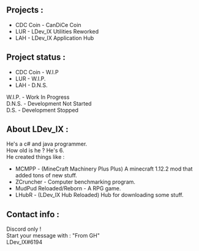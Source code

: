 ## Projects : <br>
- CDC Coin - CanDiCe Coin <br>
- LUR - LDev_IX Utilities Reworked <br>
- LAH - LDev_IX Application Hub <br>

## Project status : <br>
- CDC Coin - W.I.P <br>
- LUR - W.I.P. <br>
- LAH - D.N.S. <br>

W.I.P. - Work In Progress <br>
D.N.S. - Development Not Started <br>
D.S. - Development Stopped <br>

## About LDev_IX : <br>
He's a c# and java programmer. <br>
How old is he ? He's 6. <br>
He created things like : <br>
- MCMPP - (MineCraft Machinery Plus Plus) A minecraft 1.12.2 mod that added tons of new stuff. <br>
- ZCruncher - Computer benchmarking program. <br>
- MudPud Reloaded/Reborn - A RPG game. <br>
- LHubR - (LDev_IX Hub Reloaded) Hub for downloading some stuff. <br>

## Contact info : <br>
Discord only ! <br>
Start your message with : "From GH" <br>
LDev_IX#6194 <br>
